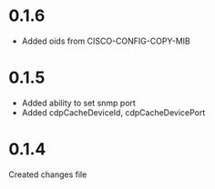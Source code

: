 # 0.1.6

* Added oids from CISCO-CONFIG-COPY-MIB

# 0.1.5

* Added ability to set snmp port
* Added cdpCacheDeviceId, cdpCacheDevicePort

# 0.1.4

Created changes file